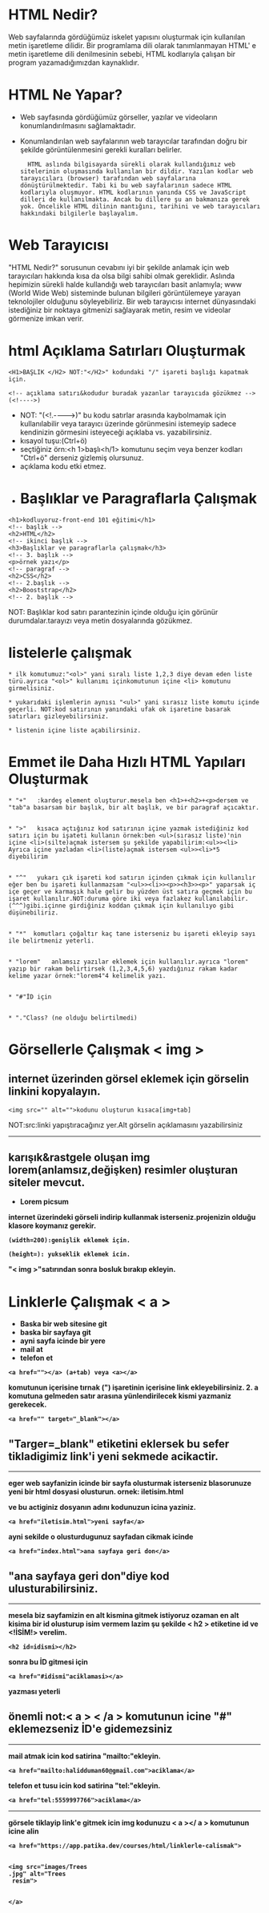 # HTML Nedir?
Web sayfalarında gördüğümüz iskelet yapısını oluşturmak için kullanılan metin işaretleme dilidir. Bir programlama dili olarak tanımlanmayan HTML' e metin işaretleme dili denilmesinin sebebi, HTML kodlarıyla çalışan bir program yazamadığımızdan kaynaklıdır.
# HTML Ne Yapar?
- Web sayfasında gördüğümüz görseller, yazılar ve videoların konumlandırılmasını sağlamaktadır.
- Konumlandırılan web sayfalarının web tarayıcılar tarafından doğru bir şekilde görüntülenmesini gerekli kuralları belirler.

        HTML aslında bilgisayarda sürekli olarak kullandığımız web sitelerinin oluşmasında kullanılan bir dildir. Yazılan kodlar web tarayıcıları (browser) tarafından web sayfalarına dönüştürülmektedir. Tabi ki bu web sayfalarının sadece HTML kodlarıyla oluşmuyor. HTML kodlarının yanında CSS ve JavaScript dilleri de kullanılmakta. Ancak bu dillere şu an bakmanıza gerek yok. Öncelikle HTML dilinin mantığını, tarihini ve web tarayıcıları hakkındaki bilgilerle başlayalım.

# Web Tarayıcısı
"HTML Nedir?" sorusunun cevabını iyi bir şekilde anlamak için web tarayıcıları hakkında kısa da olsa bilgi sahibi olmak gereklidir. Aslında hepimizin sürekli halde kullandığı web tarayıcıları basit anlamıyla; www (World Wide Web) sisteminde bulunan bilgileri görüntülemeye yarayan teknolojiler olduğunu söyleyebiliriz. Bir web tarayıcısı internet dünyasındaki istediğiniz bir noktaya gitmenizi sağlayarak metin, resim ve videolar görmenize imkan verir.

# html Açıklama Satırları Oluşturmak
```
<H1>BAŞLIK </H2> NOT:"</H2>" kodundaki "/" işareti başlığı kapatmak için.

<!-- açıklama satırı&kodudur buradak yazanlar tarayıcıda gözükmez --> (<!---->)
```
- NOT: "(<!.---->)" bu kodu satırlar arasında kaybolmamak için kullanılabilir veya tarayıcı üzerinde görünmesini istemeyip sadece kendinizin görmesini isteyeceği açıklaba vs. yazabilirsiniz.
- kısayol tuşu:(Ctrl+ö)
- seçtiğiniz örn:<h 1>başlı<h/1> komutunu seçim veya benzer kodları  "Ctrl+ö" derseniz gizlemiş olursunuz.
- açıklama kodu etki etmez.
- # Başlıklar ve Paragraflarla Çalışmak
```
<h1>kodluyoruz-front-end 101 eğitimi</h1>
<!-- başlık -->
<h2>HTML</h2>
<!-- ikinci başlık -->
<h3>Başlıklar ve paragraflarla çalışmak</h3>
<!-- 3. başlık -->
<p>örnek yazı</p>
<!-- paragraf -->
<h2>CSS</h2>
<!-- 2.başlık -->
<h2>Booststrap</h2>
<!-- 2. başlık -->
````
NOT: Başlıklar kod satırı parantezinin içinde olduğu için görünür durumdalar.tarayızı veya metin dosyalarında gözükmez.

# listelerle çalışmak
```
* ilk komutumuz:"<ol>" yani sıralı liste 1,2,3 diye devam eden liste türü.ayrıca "<ol>" kullanımı içinkomutunun içine <li> komutunu girmelisiniz.

* yukarıdaki işlemlerin aynısı "<ul>" yani sırasız liste komutu içinde geçerli. NOT:kod satırının yanındaki ufak ok işaretine basarak satırları gizleyebilirsiniz.

* listenin içine liste açabilirsiniz.
```
# Emmet ile Daha Hızlı HTML Yapıları Oluşturmak

```
* "+"   :kardeş element oluşturur.mesela ben <h1>+<h2>+<p>dersem ve "tab"a basarsam bir başlık, bir alt başlık, ve bir paragraf açıcaktır.


* ">"   kısaca açtığınız kod satırının içine yazmak istediğiniz kod satırı için bu işateti kullanın örnek:ben <ul>(sırasız liste)'nin içine <li>(silte)açmak istersem şu şekilde yapabilirim:<ul>><li> Ayrıca içine yazladan <li>(liste)açmak istersem <ul>><li>*5 diyebilirim


* "^"   yukarı çık işareti kod satırın içinden çıkmak için kullanılır eğer ben bu işareti kullanmazsam "<ul>><li>><p>><h3>><p>" yaparsak iç içe geçer ve karmaşık hale gelir bu yüzden üst satıra geçmek için bu işaret kullanılır.NOT:duruma göre iki veya fazlakez kullanılabilir.(^^^)gibi.içinne girdiğiniz koddan çıkmak için kullanılıyo gibi düşünebiliriz.


* "*"  komutları çoğaltır kaç tane isterseniz bu işareti ekleyip sayı ile belirtmeniz yeterli.


* "lorem"   anlamsız yazılar eklemek için kullanılır.ayrıca "lorem" yazıp bir rakam belirtirsek (1,2,3,4,5,6) yazdığınız rakam kadar kelime yazar örnek:"lorem4"4 kelimelik yazı.


* "#"İD için


* "."Class? (ne olduğu belirtilmedi)
```

# Görsellerle Çalışmak < img >

internet üzerinden görsel eklemek için görselin linkini kopyalayın.
-
```
<img src="" alt="">kodunu oluşturun kısaca[img+tab]
````
NOT:src:linki yapıştıracağınız yer.Alt görselin açıklamasını yazabilirsiniz

-----
karışık&rastgele oluşan img lorem(anlamsız,değişken) resimler oluşturan siteler mevcut.
---
* <strong>Lorem picsum

internet üzerindeki görseli indirip kullanmak isterseniz.projenizin olduğu klasore koymanız gerekir.

```
(width=200):genişlik eklemek için.

(height=): yukseklik eklemek icin.
````

"< img >"satırından sonra bosluk bırakıp ekleyin.

# Linklerle Çalışmak < a >

- Baska bir web sitesine git
- baska bir sayfaya git
- ayni sayfa icinde bir yere
- mail at
- telefon et
````
<a href=""></a> (a+tab) veya <a></a>
````
komutunun içerisine tırnak (") işaretinin içerisine link ekleyebilirsiniz. 2. a komutuna gelmeden satır arasına yünlendirilecek kismi yazmaniz gerekecek.
```
<a href="" target="_blank"></a>
```
"Targer=_blank" etiketini eklersek bu sefer tikladigimiz link'i yeni sekmede acikactir.
-

----
eger web sayfanizin icinde bir sayfa olusturmak isterseniz blasorunuze yeni bir html dosyasi olusturun. ornek: iletisim.html

ve bu actiginiz dosyanın adını kodunuzun icina yaziniz.
```
<a href="iletisim.html">yeni sayfa</a>
```
ayni sekilde o olusturdugunuz sayfadan cikmak icinde 
```
<a href="index.html">ana sayfaya geri don</a>
```
"ana sayfaya geri don"diye kod ulusturabilirsiniz.
--
-----
mesela biz sayfamizin en alt kismina gitmek istiyoruz 
ozaman en alt kisima bir id olusturup isim vermem lazim
şu şekilde < h2 > etiketine id ve <!İSİM!> verelim.
```
<h2 id=idismi></h2>
```
sonra bu İD gitmesi için 
```
<a href="#idismi"aciklamasi></a>
```
yazması yeterli

<strong> önemli not:< a >  < /a  > komutunun icine "#" eklemezseniz İD'e gidemezsiniz
-
---
mail atmak icin kod satirina "mailto:"ekleyin.
```
<a href="mailto:halidduman60@gmail.com">aciklama</a>
```
telefon et tusu icin kod satirina "tel:"ekleyin.
```
<a href="tel:5559997766">aciklama</a>
```
---
görsele tiklayip link'e gitmek icin img kodunuzu < a ></ a > komutunun icine alin 
```
<a href="https://app.patika.dev/courses/html/linklerle-calismak">


<img src="images/Trees
.jpg" alt="Trees
 resim">


</a>
